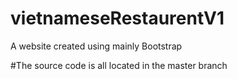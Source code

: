 # vietnameseRestaurentV1
A website created using mainly Bootstrap

#The source code is all located in the master branch
